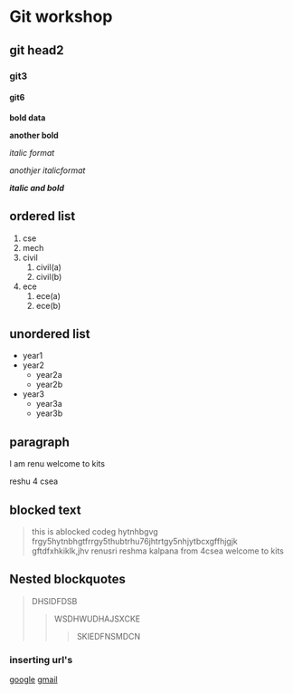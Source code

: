 # Git workshop
## git head2
### git3
#### git6

**bold data**

__another bold__

*italic format*

_anothjer italicformat_

_**italic and bold**_
## ordered list
1. cse
2. mech 
3. civil  
      1. civil(a)
      2. civil(b)
4. ece
      1. ece(a)
      2. ece(b)
## unordered list
- year1
- year2
    * year2a
    * year2b
- year3
    * year3a
    * year3b
    
## paragraph
I am renu
  welcome to kits
  
  reshu 4 csea
  ## blocked text
  > this is ablocked codeg hytnhbgvg frgy5hytnbhgtfrrgy5thubtrhu76jhtrtgy5nhjytbcxgffhjgjk gftdfxhkiklk,jhv renusri reshma kalpana from 4csea welcome to kits
## Nested blockquotes
 > DHSIDFDSB
 >> WSDHWUDHAJSXCKE
 >>> SKIEDFNSMDCN
 
### inserting url's
 [google](https://github.com/)
 [gmail](https://gmail.com/)
